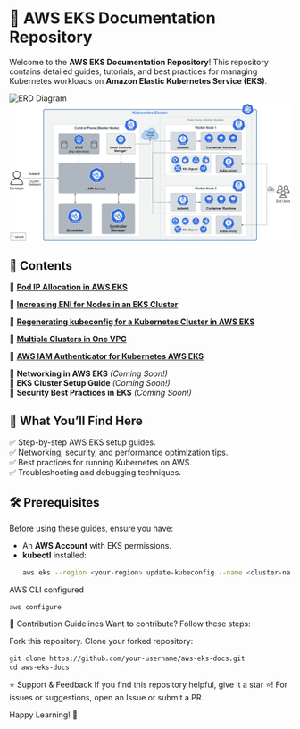 # 🚀 AWS EKS Documentation Repository  

Welcome to the **AWS EKS Documentation Repository**! This repository contains detailed guides, tutorials, and best practices for managing Kubernetes workloads on **Amazon Elastic Kubernetes Service (EKS)**.  

![ERD Diagram](Images/Images/K8s-Why.gif)
![ERD Diagram](Images/kubernetes-architecture.png)

## 📖 Contents  

🔹 **[Pod IP Allocation in AWS EKS](EKS-pod-ip-allocation.md)**

🔹 **[Increasing ENI for Nodes in an EKS Cluster](Increase-Eni-Eks.md)**

🔹 **[Regenerating kubeconfig for a Kubernetes Cluster in AWS EKS](Regenerate-kubeconfig-EKS.md)**

🔹 **[Multiple Clusters in One VPC](Multi-Cluster-VPC.md)**

🔹 **[AWS IAM Authenticator for Kubernetes AWS EKS](WS-IAM-Authenticator.md)**

🔹 **Networking in AWS EKS** *(Coming Soon!)*  
🔹 **EKS Cluster Setup Guide** *(Coming Soon!)*  
🔹 **Security Best Practices in EKS** *(Coming Soon!)*  

## 🎯 What You’ll Find Here  
✅ Step-by-step AWS EKS setup guides.  
✅ Networking, security, and performance optimization tips.  
✅ Best practices for running Kubernetes on AWS.  
✅ Troubleshooting and debugging techniques.  

## 🛠 Prerequisites  
Before using these guides, ensure you have:  
- An **AWS Account** with EKS permissions.  
- **kubectl** installed:  
  ```sh
  aws eks --region <your-region> update-kubeconfig --name <cluster-name>
  
AWS CLI configured
```
aws configure
```
📌 Contribution Guidelines
Want to contribute? Follow these steps:

Fork this repository.
Clone your forked repository:
```
git clone https://github.com/your-username/aws-eks-docs.git
cd aws-eks-docs
```
⭐ Support & Feedback
If you find this repository helpful, give it a star ⭐!
For issues or suggestions, open an Issue or submit a PR.

Happy Learning! 🚀
